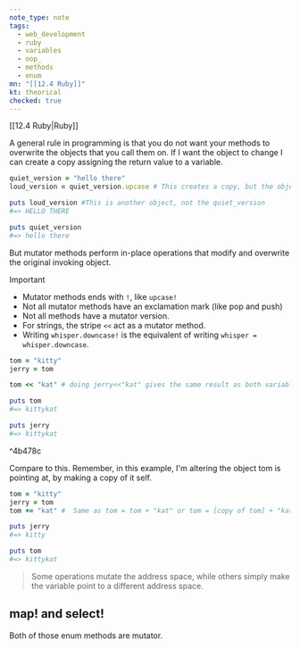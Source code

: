 ```yaml
---
note_type: note
tags:
  - web_development
  - ruby
  - variables
  - oop_
  - methods
  - enum
mn: "[[12.4 Ruby]]"
kt: theorical
checked: true 
---
```

[[12.4 Ruby|Ruby]]

A general rule in programming is that you do not want your methods to overwrite the objects that you call them on. If I want the object to change I can create a copy assigning the return value to a variable. 

```ruby
quiet_version = "hello there"
loud_version = quiet_version.upcase # This creates a copy, but the object remains the same 

puts loud_version #This is another object, not the quiet_version
#=> HELLO THERE

puts quiet_version
#=> hello there
```

But mutator methods perform in-place operations that modify and overwrite the original invoking object.

>[!important]
>- Mutator methods ends with `!`, like `upcase!`
>- Not all mutator methods have an exclamation mark (like pop and push)
>- Not all methods have a mutator version. 
>- For strings, the stripe `<<` act as a mutator method.
>- Writing `whisper.downcase!` is the equivalent of writing `whisper = whisper.downcase`.

```ruby
tom = "kitty"
jerry = tom

tom << "kat" # doing jerry<<"kat" gives the same result as both variables are pointing the same object

puts tom 
#=> kittykat

puts jerry   
#=> kittykat
```

^4b478c

Compare to this. Remember, in this example, I'm altering the object tom is pointing at, by making a copy of it self. 

```ruby
tom = "kitty"
jerry = tom
tom += "kat" #  Same as tom = tom + "kat" or tom = [copy of tom] + "kat"

puts jerry   
#=> kitty

puts tom   
#=> kittykat
```

>Some operations mutate the address space, while others simply make the variable point to a different address space.

## map! and select!
Both of those enum methods are mutator. 